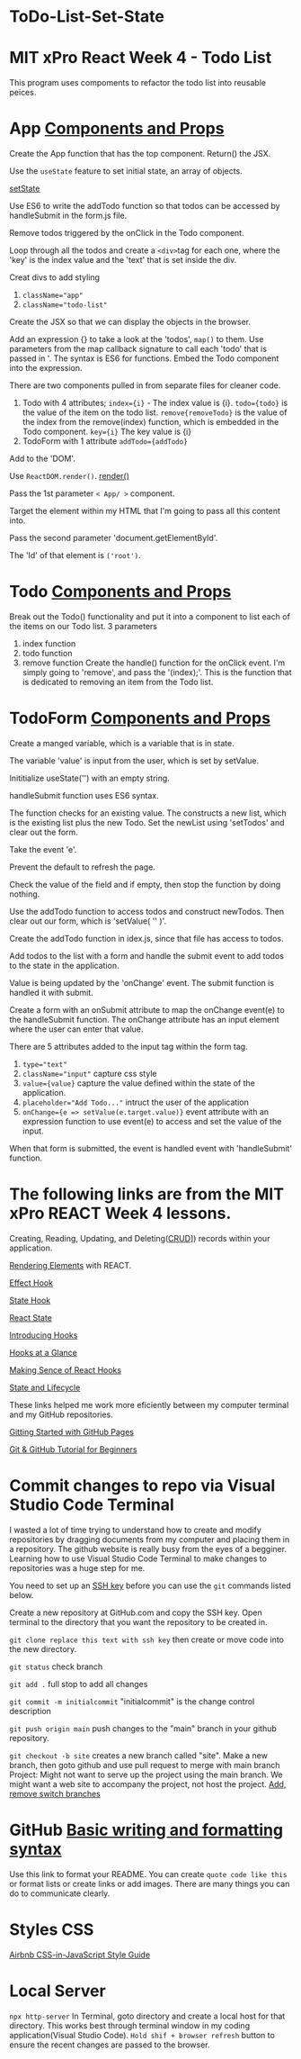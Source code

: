 # ToDo-List-Set-State

# MIT xPro React Week 4 - Todo List

This program uses compoments to refactor the todo list into reusable peices.

# App [Components and Props](https://reactjs.org/docs/components-and-props.html)

Create the App function that has the top component. Return() the JSX.

Use the ```useState``` feature to set initial state, an array of objects.

[setState](https://reactjs.org/docs/react-component.html#setstate)

Use ES6 to write the addTodo function so that todos can be accessed by handleSubmit in the form.js file.

Remove todos triggered by the onClick in the Todo component.

Loop through all the todos and create a ```<div>```tag for each one, where the 'key' is the index value and the 'text' that is set inside the div.

Creat divs to add styling
1. ```className="app"```
2. ```className="todo-list"```

Create the JSX so that we can display the objects in the browser.

Add an expression {} to take a look at the 'todos', ```map()``` to them. Use parameters from the map callback signature to call each 'todo' that is passed in '. The syntax is ES6 for functions. Embed the Todo component into the expression.

There are two components pulled in from separate files for cleaner code.
1. Todo with 4 attributes;
```index={i}``` - The index value is {i}.
```todo={todo}``` is the value of the item on the todo list.
```remove{removeTodo}``` is the value of the index from the remove(index) function, which is embedded in the Todo component.
```key={i}``` The key value is {i} 
2. TodoForm with 1 attribute
```addTodo={addTodo}```

Add to the 'DOM'.

Use ```ReactDOM.render()```. [render()](https://reactjs.org/docs/react-component.html#render) 

Pass the 1st parameter ```< App/ >``` component.

Target the element within my HTML that I'm going to pass all this content into.

Pass the second parameter 'document.getElementById'.

The 'Id' of that element is ```('root')```.

# Todo [Components and Props](https://reactjs.org/docs/components-and-props.html)

Break out the Todo() functionality and put it into a component to list each of the items on our Todo list.
3 parameters
1. index function
2. todo function
3. remove function
Create the handle() function for the onClick event. I'm simply going to 'remove', and pass the '(index);'. This is the function that is dedicated to removing an item from the Todo list.

# TodoForm [Components and Props](https://reactjs.org/docs/components-and-props.html)

Create a manged variable, which is a variable that is in state.

The variable 'value' is input from the user, which is set by setValue.

Inititialize useState('') with an empty string.

handleSubmit function uses ES6 syntax.

The function checks for an existing value. The constructs a new list, which is the existing list plus the new Todo. Set the newList using 'setTodos' and clear out the form.

Take the event 'e'.

Prevent the default to refresh the page.

Check the value of the field and if empty, then stop the function by doing nothing.

Use the addTodo function to access todos and construct newTodos. Then clear out our form, which is 'setValue( '' )'.
  
Create the addTodo function in idex.js, since that file has access to todos.
  
Add todos to the list with a form and handle the submit event to add todos to the state in the application.

Value is being updated by the 'onChange' event. The submit function is handled it with submit.

Create a form with an onSubmit attribute to map the onChange event(e) to the handleSubmit function. The onChange attribute has an input element where the user can enter that value.
    
There are 5 attributes added to the input tag within the form tag.

1. ```type="text"```
2. ```className="input"``` capture css style
3. ```value={value}``` capture the value defined within the state of the application.
4. ```placeholder="Add Todo..."``` intruct the user of the application
5. ```onChange={e => setValue(e.target.value)}``` event attribute with an expression function to use event(e) to access and set the value of the input.
    
When that form is submitted, the event is handled event with 'handleSubmit' function.

# The following links are from the MIT xPro REACT Week 4 lessons.

Creating, Reading, Updating, and Deleting([CRUD](https://medium.com/geekculture/whats-a-crud-app-e5a29cce03b5)]) records within your application.

[Rendering Elements](https://reactjs.org/docs/rendering-elements.html) with REACT.

[Effect Hook](https://reactjs.org/docs/hooks-effect.html)

[State Hook](https://reactjs.org/docs/hooks-state.html)

[React State](https://www.w3schools.com/react/react_state.asp)

[Introducing Hooks](https://reactjs.org/docs/hooks-intro.html)

[Hooks at a Glance](https://reactjs.org/docs/hooks-overview.html)

[Making Sence of React Hooks](https://reactjs.org/docs/hooks-overview.html)

[State and Lifecycle](https://reactjs.org/docs/state-and-lifecycle.html)

These links helped me work more eficiently between my computer terminal and my GitHub repositories.

[Gitting Started with GitHub Pages](https://www.youtube.com/watch?v=QyFcl_Fba-k)

[Git & GitHub Tutorial for Beginners](https://www.youtube.com/playlist?list=PL4cUxeGkcC9goXbgTDQ0n_4TBzOO0ocPR)

# Commit changes to repo via Visual Studio Code Terminal

I wasted a lot of time trying to understand how to create and modify repositories by dragging documents from my computer and placing them in a repository. The github website is really busy from the eyes of a begginer. Learning how to use Visual Studio Code Terminal to make changes to repositories was a huge step for me.

You need to set up an [SSH key](https://docs.github.com/en/authentication/connecting-to-github-with-ssh/generating-a-new-ssh-key-and-adding-it-to-the-ssh-agent) before you can use the ```git``` commands listed below.

Create a new repository at GitHub.com and copy the SSH key. Open terminal to the directory that you want the repository to be created in.

```git clone replace this text with ssh key``` then create or move code into the new directory.

```git status``` check branch

```git add .``` full stop to add all changes

```git commit -m initialcommit``` "initialcommit" is the change control description

```git push origin main``` push changes to the "main" branch in your github repository.

```git checkout -b site``` creates a new branch called "site". Make a new branch, then goto github and use pull request to merge with main branch Project: Might not want to serve up the project using the main branch. We might want a web site to accompany the project, not host the project. [Add, remove switch branches](https://devconnected.com/how-to-switch-branch-on-git/)

# GitHub [Basic writing and formatting syntax](https://docs.github.com/en/get-started/writing-on-github/getting-started-with-writing-and-formatting-on-github/basic-writing-and-formatting-syntax)

Use this link to format your README. You can create ```quote code like this``` or format lists or create links or add images. There are many things you can do to communicate clearly.

# Styles CSS

[Airbnb CSS-in-JavaScript Style Guide](https://airbnb.io/javascript/css-in-javascript/)
  
# Local Server
```npx http-server```
In Terminal, goto directory and create a local host for that directory. This works best through terminal window in my coding application(Visual Studio Code). ```Hold shif + browser refresh``` button to ensure the recent changes are passed to the browser.